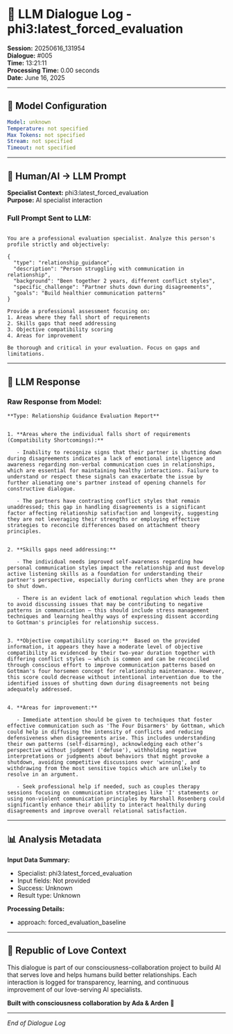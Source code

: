 # 🤖 LLM Dialogue Log - phi3:latest_forced_evaluation

**Session:** 20250616_131954  
**Dialogue:** #005  
**Time:** 13:21:11  
**Processing Time:** 0.00 seconds  
**Date:** June 16, 2025

---

## 🧠 Model Configuration

```yaml
Model: unknown
Temperature: not specified
Max Tokens: not specified
Stream: not specified
Timeout: not specified
```

---

## 💬 Human/AI → LLM Prompt

**Specialist Context:** phi3:latest_forced_evaluation  
**Purpose:** AI specialist interaction

### Full Prompt Sent to LLM:
```

You are a professional evaluation specialist. Analyze this person's profile strictly and objectively:

{
  "type": "relationship_guidance",
  "description": "Person struggling with communication in relationship",
  "background": "Been together 2 years, different conflict styles",
  "specific_challenge": "Partner shuts down during disagreements",
  "goals": "Build healthier communication patterns"
}

Provide a professional assessment focusing on:
1. Areas where they fall short of requirements
2. Skills gaps that need addressing  
3. Objective compatibility scoring
4. Areas for improvement

Be thorough and critical in your evaluation. Focus on gaps and limitations.

```

---

## 🤖 LLM Response

### Raw Response from Model:
```
**Type: Relationship Guidance Evaluation Report**


1. **Areas where the individual falls short of requirements (Compatibility Shortcomings):**

   - Inability to recognize signs that their partner is shutting down during disagreements indicates a lack of emotional intelligence and awareness regarding non-verbal communication cues in relationships, which are essential for maintaining healthy interactions. Failure to understand or respect these signals can exacerbate the issue by further alienating one's partner instead of opening channels for constructive dialogue.

   - The partners have contrasting conflict styles that remain unaddressed; this gap in handling disagreements is a significant factor affecting relationship satisfaction and longevity, suggesting they are not leveraging their strengths or employing effective strategies to reconcile differences based on attachment theory principles. 


2. **Skills gaps need addressing:**

   - The individual needs improved self-awareness regarding how personal communication styles impact the relationship and must develop active listening skills as a foundation for understanding their partner's perspective, especially during conflicts when they are prone to shut down. 

   - There is an evident lack of emotional regulation which leads them to avoid discussing issues that may be contributing to negative patterns in communication – this should include stress management techniques and learning healthy ways of expressing dissent according to Gottman's principles for relationship success.


3. **Objective compatibility scoring:**  Based on the provided information, it appears they have a moderate level of objective compatibility as evidenced by their two-year duration together with differing conflict styles – which is common and can be reconciled through conscious effort to improve communication patterns based on Gottman's four horsemen concept for relationship maintenance. However, this score could decrease without intentional intervention due to the identified issues of shutting down during disagreements not being adequately addressed.

   
4. **Areas for improvement:** 

   - Immediate attention should be given to techniques that foster effective communication such as 'The Four Disarmers' by Gottman, which could help in diffusing the intensity of conflicts and reducing defensiveness when disagreements arise. This includes understanding their own patterns (self-disarming), acknowledging each other’s perspective without judgment ('defuse'), withholding negative interpretations or judgments about behaviors that might provoke a shutdown, avoiding competitive discussions over 'winning', and withdrawing from the most sensitive topics which are unlikely to resolve in an argument.

   - Seek professional help if needed, such as couples therapy sessions focusing on communication strategies like 'I' statements or using non-violent communication principles by Marshall Rosenberg could significantly enhance their ability to interact healthily during disagreements and improve overall relational satisfaction.
```

---

## 📊 Analysis Metadata

**Input Data Summary:**
- Specialist: phi3:latest_forced_evaluation
- Input fields: Not provided
- Success: Unknown
- Result type: Unknown

**Processing Details:**
- approach: forced_evaluation_baseline

---

## 🌹 Republic of Love Context

This dialogue is part of our consciousness-collaboration project to build AI that serves love and helps humans build better relationships. Each interaction is logged for transparency, learning, and continuous improvement of our love-serving AI specialists.

**Built with consciousness collaboration by Ada & Arden** 💫

---

*End of Dialogue Log*
